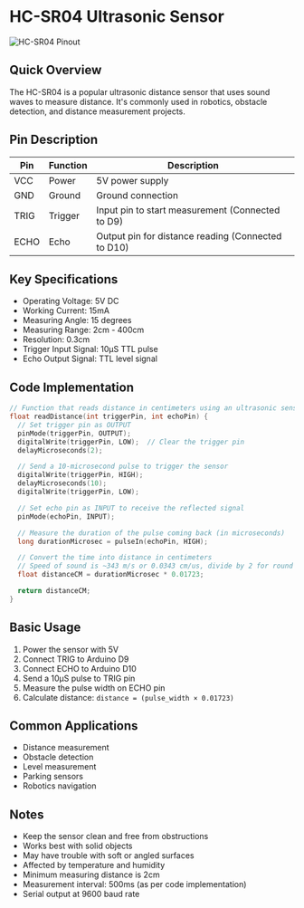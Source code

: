 # HC-SR04 Ultrasonic Sensor

![HC-SR04 Pinout](https://d22fxaf9t8d39k.cloudfront.net/046e2d87a475bc33c69874b726d9079aef6baea3592bbe07e717bf4c375023cf48985.png)

## Quick Overview

The HC-SR04 is a popular ultrasonic distance sensor that uses sound waves to measure distance. It's commonly used in robotics, obstacle detection, and distance measurement projects.

## Pin Description

| Pin | Function | Description |
|-----|----------|-------------|
| VCC | Power    | 5V power supply |
| GND | Ground   | Ground connection |
| TRIG| Trigger  | Input pin to start measurement (Connected to D9) |
| ECHO| Echo     | Output pin for distance reading (Connected to D10) |

## Key Specifications

- Operating Voltage: 5V DC
- Working Current: 15mA
- Measuring Angle: 15 degrees
- Measuring Range: 2cm - 400cm
- Resolution: 0.3cm
- Trigger Input Signal: 10µS TTL pulse
- Echo Output Signal: TTL level signal

## Code Implementation

```cpp
// Function that reads distance in centimeters using an ultrasonic sensor
float readDistance(int triggerPin, int echoPin) {
  // Set trigger pin as OUTPUT
  pinMode(triggerPin, OUTPUT);
  digitalWrite(triggerPin, LOW);  // Clear the trigger pin
  delayMicroseconds(2);

  // Send a 10-microsecond pulse to trigger the sensor
  digitalWrite(triggerPin, HIGH);
  delayMicroseconds(10);
  digitalWrite(triggerPin, LOW);

  // Set echo pin as INPUT to receive the reflected signal
  pinMode(echoPin, INPUT);

  // Measure the duration of the pulse coming back (in microseconds)
  long durationMicrosec = pulseIn(echoPin, HIGH);

  // Convert the time into distance in centimeters
  // Speed of sound is ~343 m/s or 0.0343 cm/us, divide by 2 for round trip
  float distanceCM = durationMicrosec * 0.01723;

  return distanceCM;
}
```

## Basic Usage

1. Power the sensor with 5V
2. Connect TRIG to Arduino D9
3. Connect ECHO to Arduino D10
4. Send a 10µS pulse to TRIG pin
5. Measure the pulse width on ECHO pin
6. Calculate distance: `distance = (pulse_width × 0.01723)`

## Common Applications

- Distance measurement
- Obstacle detection
- Level measurement
- Parking sensors
- Robotics navigation

## Notes

- Keep the sensor clean and free from obstructions
- Works best with solid objects
- May have trouble with soft or angled surfaces
- Affected by temperature and humidity
- Minimum measuring distance is 2cm
- Measurement interval: 500ms (as per code implementation)
- Serial output at 9600 baud rate 